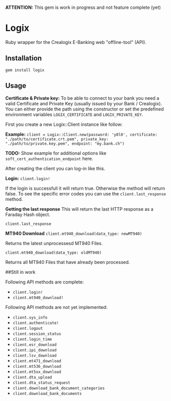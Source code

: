 **ATTENTION:** This gem is work in progress and not feature complete (yet)

# Logix
Ruby wrapper for the Crealogix E-Banking web "offline-tool" (API).

## Installation
`gem install logix`

## Usage
**Certificate & Private key:** To be able to connect to your bank you need a valid Certificate and Private Key (usually issued by your Bank / Crealogix).
You can either provide the path using the constructor or set the predefined environment variables `LOGIX_CERTIFICATE` and `LOGIX_PRIVATE_KEY`.

First you create a new Logix::Client instance like follow:

**Example:**
`client = Logix::Client.new(password: 'y0l0', certificate: "./path/to/certificate.crt.pem", private_key: "./path/to/private.key.pem", endpoint: "my.bank.ch")`

**TODO:** Show example for additional options like `soft_cert_authentication_endpoint` here.

After creating the client you can log-in like this.

**Login:**
`client.login!`

If the login is successfull it will return true. Otherwise the method will return false.
To see the specific error codes you can use the `client.last_response` method.


**Getting the last response**
This will return the last HTTP response as a Faraday Hash object.

`client.last_response`

**MT940 Download**
`client.mt940_download(data_type: newMT940)`

Returns the latest unprocessesd MT940 Files.

`client.mt940_download(data_type: oldMT940)`

Returns all MT940 Files that have already been processed.


##Still in work

Following API methods are complete:

- `client.login!`
- `client.mt940_download!`

Following API methods are not yet implemented:

- `client.sys_info`
- `client.authenticate!`
- `client.logout`
- `client.session_status`
- `client.login_time`
- `client.esr_download`
- `client.ipi_download`
- `client.lsv_download`
- `client.mt471_download`
- `client.mt536_download`
- `client.mt5xx_download`
- `client.dta_upload`
- `client.dta_status_request`
- `client.download_bank_document_categories`
- `client.download_bank_documents`
